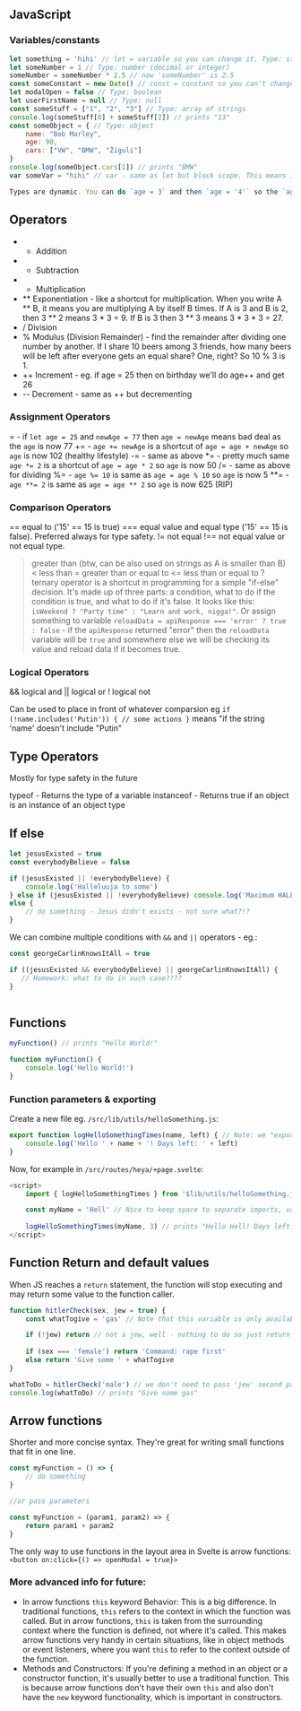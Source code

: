 ## JavaScript

### Variables/constants

```javascript
let something = 'hihi' // let = variable so you can change it. Type: string. "Let" = function scope.
let someNumber = 1 // Type: number (decimal or integer)
someNumber = someNumber * 2.5 // now 'someNumber' is 2.5
const someConstant = new Date() // const = constant so you can't change it. Type: date and current date as empty - or: new Date("2022-03-25")
let modalOpen = false // Type: boolean
let userFirstName = null // Type: null
const someStuff = ["1", "2", "3"] // Type: array of strings
console.log(someStuff[0] + someStuff[2]) // prints "13"
const someObject = { // Type: object
    name: "Bob Marley",
    age: 90,
    cars: ["VW", "BMW", "Žiguli"]
}
console.log(someObject.cars[1]) // prints "BMW"
var someVar = "hihi" // var - same as let but block scope. This means if let is used inside a block (like within an if statement or a loop), it is only accessible within that block. Can be also re-declared. Let is more preferred in modern JS.

Types are dynamic. You can do `age = 3` and then `age = '4'` so the `age` variable becomes from a number to a string. But it is not advised ant therefore we will learn in the future type safety with TS (TypeScript) or JSDoc comments (preferred by [Rich Harris](https://rich.ip.new/)).

```

## Operators

* +	Addition
* -	Subtraction
* *	Multiplication
* **	Exponentiation - like a shortcut for multiplication. When you write A ** B, it means you are multiplying A by itself B times. If A is 3 and B is 2, then 3 ** 2 means 3 * 3 = 9. If B is 3 then 3 ** 3 means 3 * 3 * 3 = 27.
* /	Division
* %	Modulus (Division Remainder) - find the remainder after dividing one number by another. If I share 10 beers among 3 friends, how many beers will be left after everyone  gets an equal share? One, right? So 10 % 3 is 1.
* ++	Increment - eg. if age = 25 then on birthday we'll do age++ and get 26
* --	Decrement - same as ++ but decrementing

### Assignment Operators

=	- if `let age = 25` and `newAge = 77` then `age = newAge` means bad deal as the `age` is now 77
+=	- `age += newAge` is a shortcut of `age = age + newAge` so `age` is now 102 (healthy lifestyle)
-=	- same as above
*=	- pretty much same `age *= 2` is a shortcut of `age = age * 2` so `age` is now 50
/=	- same as above for dividing
%=	- `age %= 10` is same as `age = age % 10` so `age` is now 5
**=	- `age **= 2` is same as `age = age ** 2` so `age` is now 625 (RIP)

### Comparison Operators

==	equal to ('15' == 15 is true)
===	equal value and equal type ('15' == 15 is false). Preferred always for type safety.
!=	not equal
!==	not equal value or not equal type.
>	greater than (btw, can be also used on strings as A is smaller than B)
<	less than
>=	greater than or equal to
<=	less than or equal to
?	ternary operator is a shortcut in programming for a simple "if-else" decision.  It's made up of three parts: a condition, what to do if the condition is true, and what to do if it's false. It looks like this: `isWeekend ? "Party time" : "Learn and work, nigga!"`. Or assign something to variable `reloadData = apiResponse === 'error' ? true : false` - if the `apiResponse` returned "error" then the `reloadData` variable will be `true` and somewhere else we will be checking its value and reload data if it becomes true.

### Logical Operators

&&	logical and
||	logical or
!	logical not

Can be used to place in front of whatever comparsion eg `if (!name.includes('Putin')) { // some actions }` means "if the string 'name' doesn't include "Putin"

## Type Operators

Mostly for type safety in the future

typeof	- Returns the type of a variable
instanceof	- Returns true if an object is an instance of an object type


## If else

```javascript
let jesusExisted = true
const everybodyBelieve = false

if (jesusExisted || !everybodyBelieve) {
    console.log('Halleluuja to some')
} else if (jesusExisted || !everybodyBelieve) console.log('Maximum HALLELUUJAAA!') // Note that we don't need {} if there's just one statement
else {
    // do something - Jesus didn't exists - not sure what?!?
}
```

We can combine multiple conditions with `&&` and `||` operators - eg.:

```javascript
const georgeCarlinKnowsItAll = true

if ((jesusExisted && everybodyBelieve) || georgeCarlinKnowsItAll) {
   // Homework: what to do in such case????
}
   
```

## Functions

```javascript
myFunction() // prints "Hello World!"

function myFunction() {
    console.log('Hello World!')
}
```

### Function parameters & exporting

Create a new file eg. `/src/lib/utils/helloSomething.js`:

```javascript
export function logHelloSomethingTimes(name, left) { // Note: we "export" it as it is in separate file and we expect to get 2 variables when the function is called
    console.log('Hello ' + name + '! Days left: ' + left)
}
```

Now, for example in `/src/routes/heya/+page.svelte`:

```javascript
<script>
    import { logHelloSomethingTimes } from '$lib/utils/helloSomething.js' // Note: we import the function from separate file. Use $lib to access `/src/lib` instead of `../../` etc.

    const myName = 'Hell' // Nice to keep space to separate imports, variable declarations and calling functions etc. different blocks
    
    logHelloSomethingTimes(myName, 3) // prints "Hello Hell! Days left: 3"
</script>
```

## Function Return and default values

When JS reaches a `return` statement, the function will stop executing and may return some value to the function caller.

```javascript
function hitlerCheck(sex, jew = true) {
    const whatTogive = 'gas' // Note that this variable is only available inside this function

    if (!jew) return // not a jew, well - nothing to do so just return
    
    if (sex === 'female') return 'Command: rape first'
    else return 'Give some ' + whatTogive
}

whatToDo = hitlerCheck('male') // we don't need to pass 'jew' second parameter true/false because it has default value of true and in this example we have a Jew
console.log(whatToDo) // prints "Give some gas"
```

## Arrow functions

Shorter and more concise syntax. They're great for writing small functions that fit in one line.

```javascript
const myFunction = () => {
    // do something
}

//or pass parameters

const myFunction = (param1, param2) => {
    return param1 + param2
}
```

The only way to use functions in the layout area in Svelte is arrow functions: `<button on:click={() => openModal = true}>`

### More advanced info for future:

* In arrow functions `this` keyword Behavior: This is a big difference. In traditional functions, `this` refers to the context in which the function was called. But in arrow functions, `this` is taken from the surrounding context where the function is defined, not where it's called. This makes arrow functions very handy in certain situations, like in object methods or event listeners, where you want `this` to refer to the context outside of the function.
* Methods and Constructors: If you're defining a method in an object or a constructor function, it's usually better to use a traditional function. This is because arrow functions don't have their own `this` and also don't have the `new` keyword functionality, which is important in constructors.